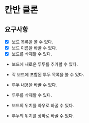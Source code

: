 # 칸반 클론

## 요구사항

- [x] 보드 목록을 볼 수 있다.
- [x] 보드 이름을 바꿀 수 있다.
- [x] 보드를 삭제할 수 있다.

- 보드에 새로운 투두를 추가할 수 있다.
- 각 보드에 포함된 투두 목록을 볼 수 있다.
- 투두 내용을 바꿀 수 있다.
- 투두를 삭제할 수 있다.

- 보드의 위치를 좌우로 바꿀 수 있다.
- 투두의 위치를 상하로 바꿀 수 있다.
